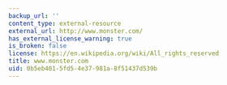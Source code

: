 ```yaml
---
backup_url: ''
content_type: external-resource
external_url: http://www.monster.com/
has_external_license_warning: true
is_broken: false
license: https://en.wikipedia.org/wiki/All_rights_reserved
title: www.monster.com
uid: 0b5eb401-5fd5-4e37-981a-8f51437d539b
---
```

